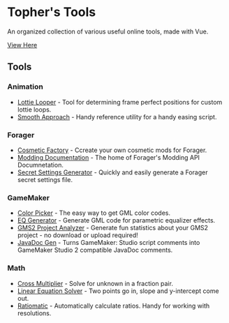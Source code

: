 # Topher's Tools

An organized collection of various useful online tools, made with Vue.

[View Here](https://topheranselmo.com/tools/)

## Tools

### Animation

- [Lottie Looper](./src/tools/animation/lottie-looper) - Tool for determining frame perfect positions for custom lottie loops.
- [Smooth Approach](./src/tools/animation/smooth-approach) - Handy reference utility for a handy easing script.

### Forager

- [Cosmetic Factory](https://topheranselmo.com/fcf) - Ccreate your own cosmetic mods for Forager.
- [Modding Documentation](https://topheranselmo.com/forager-modding-docs) - The home of Forager's Modding API Documnetation.
- [Secret Settings Generator](https://topheranselmo.com/fssg/) - Quickly and easily generate a Forager secret settings file.

### GameMaker

- [Color Picker](./src/tools/gamemaker/color-picker) - The easy way to get GML color codes.
- [EQ Generator](./src/tools/gamemaker/eq-generator) - Generate GML code for parametric equalizer effects.
- [GMS2 Project Analyzer](./src/tools/gamemaker/project-analyzer) - Generate fun statistics about your GMS2 project - no download or upload required!
- [JavaDoc Gen](./src/tools/gamemaker/javadoc-gen) - Turns GameMaker: Studio script comments into GameMaker Studio 2 compatible JavaDoc comments.

### Math

- [Cross Multiplier](./src/tools/math/cross-multiplier) - Solve for unknown in a fraction pair.
- [Linear Equation Solver](./src/tools/math/linear-equation-solver) - Two points go in, slope and y-intercept come out.
- [Ratiomatic](./src/tools/math/ratiomatic) - Automatically calculate ratios. Handy for working with resolutions.
